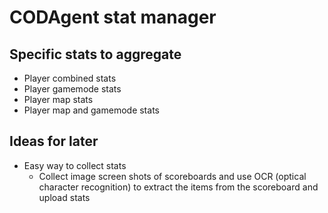 # CODAgent stat manager 

## Specific stats to aggregate 

- Player combined stats 
- Player gamemode stats
- Player map stats
- Player map and gamemode stats

## Ideas for later 

- Easy way to collect stats 
    - Collect image screen shots of scoreboards and use OCR (optical character recognition) to extract the items from the scoreboard and upload stats 